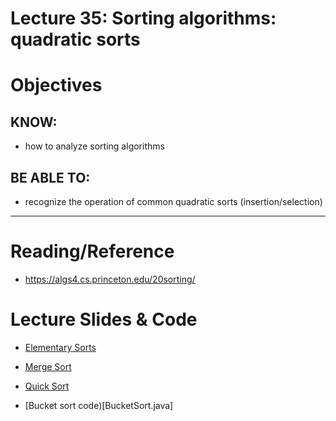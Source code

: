 # Lecture 35: Sorting algorithms: quadratic sorts

# Objectives

## KNOW:
- how to analyze sorting algorithms
  
## BE ABLE TO:
- recognize the operation of common quadratic sorts (insertion/selection)


---
# Reading/Reference

- https://algs4.cs.princeton.edu/20sorting/


# Lecture Slides & Code

- [Elementary Sorts](https://algs4.cs.princeton.edu/lectures/keynote/21ElementarySorts.pdf)
- [Merge Sort](https://algs4.cs.princeton.edu/lectures/keynote/22Mergesort.pdf)
- [Quick Sort](https://algs4.cs.princeton.edu/lectures/keynote/23Quicksort.pdf)

- [Bucket sort code)[BucketSort.java]



